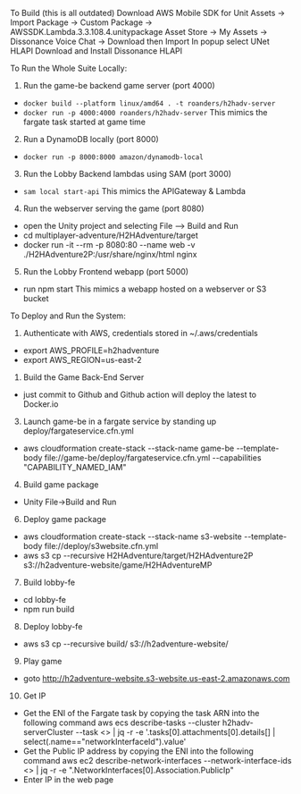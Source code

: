 To Build (this is all outdated)
Download AWS Mobile SDK for Unit
Assets -> Import Package -> Custom Package -> AWSSDK.Lambda.3.3.108.4.unitypackage
Asset Store -> My Assets -> Dissonance Voice Chat -> Download then Import
In popup select UNet HLAPI
Download and Install Dissonance HLAPI

To Run the Whole Suite Locally:
1. Run the game-be backend game server (port 4000) 
  - `docker build --platform linux/amd64 . -t roanders/h2hadv-server`
  - `docker run -p 4000:4000 roanders/h2hadv-server`
  This mimics the fargate task started at game time
2. Run a DynamoDB locally (port 8000)
  - `docker run -p 8000:8000 amazon/dynamodb-local`
3. Run the Lobby Backend lambdas using SAM (port 3000)
  - `sam local start-api`
  This mimics the APIGateway & Lambda
4. Run the webserver serving the game (port 8080)
  - open the Unity project and selecting File --> Build and Run
  - cd multiplayer-adventure/H2HAdventure/target
  - docker run -it --rm -p 8080:80 --name web -v ./H2HAdventure2P:/usr/share/nginx/html nginx
5. Run the Lobby Frontend webapp (port 5000)
  - run npm start
  This mimics a webapp hosted on a webserver or S3 bucket

To Deploy and Run the System:
1. Authenticate with AWS, credentials stored in ~/.aws/credentials
  - export AWS_PROFILE=h2hadventure
  - export AWS_REGION=us-east-2
1. Build the Game Back-End Server
  - just commit to Github and Github action will deploy the latest to Docker.io
3. Launch game-be in a fargate service by standing up deploy/fargateservice.cfn.yml
  - aws cloudformation create-stack --stack-name game-be --template-body file://game-be/deploy/fargateservice.cfn.yml --capabilities "CAPABILITY_NAMED_IAM"
4. Build game package
 - Unity File->Build and Run
6. Deploy game package
 - aws cloudformation create-stack --stack-name s3-website  --template-body file://deploy/s3website.cfn.yml
 - aws s3 cp --recursive H2HAdventure/target/H2HAdventure2P s3://h2adventure-website/game/H2HAdventureMP
7. Build lobby-fe
 - cd lobby-fe
 - npm run build
8. Deploy lobby-fe
 - aws s3 cp --recursive build/ s3://h2adventure-website/
9. Play game
 - goto http://h2adventure-website.s3-website.us-east-2.amazonaws.com 
10. Get IP
 - Get the ENI of the Fargate task by copying the task ARN into the following command
     aws ecs describe-tasks --cluster h2hadv-serverCluster --task <<task-arn>> | jq -r -e '.tasks[0].attachments[0].details[] | select(.name=="networkInterfaceId").value'
 - Get the Public IP address by copying the ENI into the following command
     aws ec2 describe-network-interfaces --network-interface-ids <<eni>> | jq -r -e ".NetworkInterfaces[0].Association.PublicIp"
 - Enter IP in the web page
